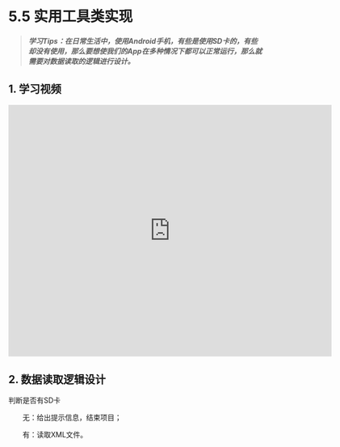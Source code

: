 # 5.5 实用工具类实现

>##### 学习Tips：在日常生活中，使用Android手机，有些是使用SD卡的，有些却没有使用，那么要想使我们的App在多种情况下都可以正常运行，那么就需要对数据读取的逻辑进行设计。

## 1. 学习视频

<iframe frameborder="0" width="640" height="498" src="https://v.qq.com/iframe/player.html?vid=z0180bhmznp&tiny=0&auto=0" allowfullscreen></iframe>

## 2. 数据读取逻辑设计

判断是否有SD卡

　　无：给出提示信息，结束项目；
  
　　有：读取XML文件。